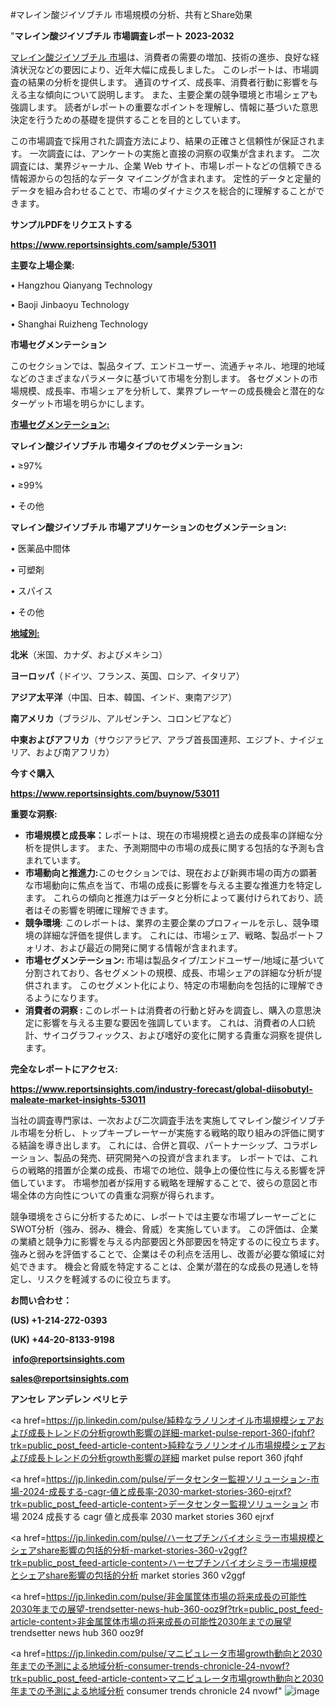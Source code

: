 #マレイン酸ジイソブチル 市場規模の分析、共有とShare効果

"<strong>マレイン酸ジイソブチル 市場調査レポート 2023-2032</strong>

<a href=https://www.reportsinsights.com/sample/53011>マレイン酸ジイソブチル 市場</a>は、消費者の需要の増加、技術の進歩、良好な経済状況などの要因により、近年大幅に成長しました。 このレポートは、市場調査の結果の分析を提供します。 通貨のサイズ、成長率、消費者行動に影響を与える主な傾向について説明します。 また、主要企業の競争環境と市場シェアも強調します。 読者がレポートの重要なポイントを理解し、情報に基づいた意思決定を行うための基礎を提供することを目的としています。

この市場調査で採用された調査方法により、結果の正確さと信頼性が保証されます。 一次調査には、アンケートの実施と直接の洞察の収集が含まれます。 二次調査には、業界ジャーナル、企業 Web サイト、市場レポートなどの信頼できる情報源からの包括的なデータ マイニングが含まれます。 定性的データと定量的データを組み合わせることで、市場のダイナミクスを総合的に理解することができます。

<strong><b>サンプルPDFをリクエストする</b></strong>

<a href=https://www.reportsinsights.com/sample/53011><strong><u>https://www.reportsinsights.com/sample/53011</u></strong></a>

<strong>主要な上場企業:</strong>

• Hangzhou Qianyang Technology

• Baoji Jinbaoyu Technology

• Shanghai Ruizheng Technology

<strong>市場セグメンテーション</strong>

このセクションでは、製品タイプ、エンドユーザー、流通チャネル、地理的地域などのさまざまなパラメータに基づいて市場を分割します。 各セグメントの市場規模、成長率、市場シェアを分析して、業界プレーヤーの成長機会と潜在的なターゲット市場を明らかにします。

<strong><u>市場セグメンテーション</u></strong><strong><u>:</u></strong>

<strong>マレイン酸ジイソブチル 市場タイプのセグメンテーション:</strong>

• ≥97%

• ≥99%

• その他

<strong>マレイン酸ジイソブチル 市場アプリケーションのセグメンテーション:</strong>

• 医薬品中間体

• 可塑剤

• スパイス

• その他

<strong><u>地域別</u></strong><strong><u>:</u></strong>

<strong>北米</strong>（米国、カナダ、およびメキシコ）

<strong>ヨーロッパ</strong>（ドイツ、フランス、英国、ロシア、イタリア）

<strong>アジア太平洋</strong>（中国、日本、韓国、インド、東南アジア）

<strong>南アメリカ</strong>（ブラジル、アルゼンチン、コロンビアなど）

<strong>中東およびアフリカ</strong>（サウジアラビア、アラブ首長国連邦、エジプト、ナイジェリア、および南アフリカ）

<strong>今すぐ購入</strong>

<a href=https://www.reportsinsights.com/buynow/53011><strong><u>https://www.reportsinsights.com/buynow/53011</u></strong></a>

<strong>重要な洞察:</strong>
<ul>
  <li><strong>市場規模と成長率：</strong>レポートは、現在の市場規模と過去の成長率の詳細な分析を提供します。 また、予測期間中の市場の成長に関する包括的な予測も含まれています。</li>
  <li><strong>市場動向と推進力:</strong>このセクションでは、現在および新興市場の両方の顕著な市場動向に焦点を当て、市場の成長に影響を与える主要な推進力を特定します。 これらの傾向と推進力はデータと分析によって裏付けられており、読者はその影響を明確に理解できます。</li>
  <li><strong>競争環境</strong>: このレポートは、業界の主要企業のプロフィールを示し、競争環境の詳細な評価を提供します。 これには、市場シェア、戦略、製品ポートフォリオ、および最近の開発に関する情報が含まれます。</li>
  <li><strong>市場セグメンテーション: </strong>市場は製品タイプ/エンドユーザー/地域に基づいて分割されており、各セグメントの規模、成長、市場シェアの詳細な分析が提供されます。 このセグメント化により、特定の市場動向を包括的に理解できるようになります。</li>
  <li><strong>消費者の洞察 : </strong>このレポートは消費者の行動と好みを調査し、購入の意思決定に影響を与える主要な要因を強調しています。 これは、消費者の人口統計、サイコグラフィックス、および嗜好の変化に関する貴重な洞察を提供します。</li>
</ul>
<strong>完全なレポートにアクセス:</strong>

<a href=https://www.reportsinsights.com/industry-forecast/global-diisobutyl-maleate-market-insights-53011><strong><u><b>https://www.reportsinsights.com/industry-forecast/global-diisobutyl-maleate-market-insights-53011</b></u></strong></a>

当社の調査専門家は、一次および二次調査手法を実施してマレイン酸ジイソブチル市場を分析し、トップキープレーヤーが実施する戦略的取り組みの評価に関する結論を導き出します。 これには、合併と買収、パートナーシップ、コラボレーション、製品の発売、研究開発への投資が含まれます。 レポートでは、これらの戦略的措置が企業の成長、市場での地位、競争上の優位性に与える影響を評価しています。 市場参加者が採用する戦略を理解することで、彼らの意図と市場全体の方向性についての貴重な洞察が得られます。

競争環境をさらに分析するために、レポートでは主要な市場プレーヤーごとにSWOT分析（強み、弱み、機会、脅威）を実施しています。 この評価は、企業の業績と競争力に影響を与える内部要因と外部要因を特定するのに役立ちます。 強みと弱みを評価することで、企業はその利点を活用し、改善が必要な領域に対処できます。 機会と脅威を特定することは、企業が潜在的な成長の見通しを特定し、リスクを軽減するのに役立ちます。

<strong>お問い合わせ：</strong>

<strong>(US) +1-214-272-0393</strong>

<strong>(UK) +44-20-8133-9198</strong>

<strong> </strong><a href=info@reportsinsights.com><strong><u>info@reportsinsights.com</u></strong></a>

<a href=sales@reportsinsights.com><strong><u>sales@reportsinsights.com</u></strong></a>

<strong>アンセレ アンデレン ベリヒテ</strong>

<a href=https://jp.linkedin.com/pulse/純粋なラノリンオイル市場規模シェアおよび成長トレンドの分析growth影響の詳細-market-pulse-report-360-jfqhf?trk=public_post_feed-article-content>純粋なラノリンオイル市場規模シェアおよび成長トレンドの分析growth影響の詳細 market pulse report 360 jfqhf</a>

<a href=https://jp.linkedin.com/pulse/データセンター監視ソリューション-市場-2024-成長する-cagr-値と成長率-2030-market-stories-360-ejrxf?trk=public_post_feed-article-content>データセンター監視ソリューション 市場 2024 成長する cagr 値と成長率 2030 market stories 360 ejrxf</a>

<a href=https://jp.linkedin.com/pulse/ハーセプチンバイオシミラー市場規模とシェアshare影響の包括的分析-market-stories-360-v2ggf?trk=public_post_feed-article-content>ハーセプチンバイオシミラー市場規模とシェアshare影響の包括的分析 market stories 360 v2ggf</a>

<a href=https://jp.linkedin.com/pulse/非金属筐体市場の将来成長の可能性2030年までの展望-trendsetter-news-hub-360-ooz9f?trk=public_post_feed-article-content>非金属筐体市場の将来成長の可能性2030年までの展望 trendsetter news hub 360 ooz9f</a>

<a href=https://jp.linkedin.com/pulse/マニピュレータ市場growth動向と2030年までの予測による地域分析-consumer-trends-chronicle-24-nvowf?trk=public_post_feed-article-content>マニピュレータ市場growth動向と2030年までの予測による地域分析 consumer trends chronicle 24 nvowf</a>"
![image](https://github.com/aakesh123242/RIMarket/assets/158431203/dbcf1928-a3b4-40ed-a346-139d1a4d2886)
